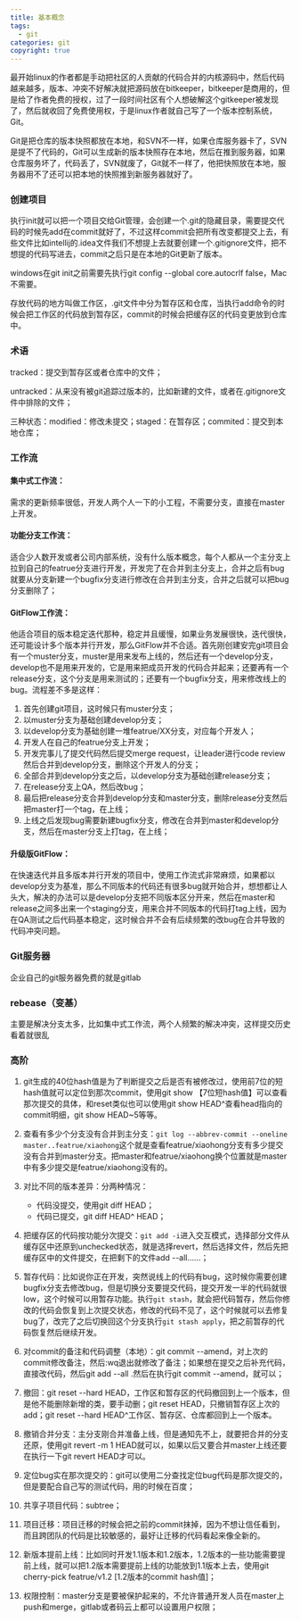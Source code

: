 ```yaml
---
title: 基本概念
tags:
  - git
categories: git
copyright: true
---
```


最开始linux的作者都是手动把社区的人贡献的代码合并的内核源码中，然后代码越来越多，版本、冲突不好解决就把源码放在bitkeeper，bitkeeper是商用的，但是给了作者免费的授权，过了一段时间社区有个人想破解这个gitkeeper被发现了，然后就收回了免费使用权，于是linux作者就自己写了一个版本控制系统，Git。

Git是把仓库的版本快照都放在本地，和SVN不一样，如果仓库服务器卡了，SVN是提不了代码的，Git可以生成新的版本快照存在本地，然后在推到服务器，如果仓库服务坏了，代码丢了，SVN就废了，Git就不一样了，他把快照放在本地，服务器用不了还可以把本地的快照推到新服务器就好了。

### 创建项目

执行init就可以把一个项目交给Git管理，会创建一个.git的隐藏目录，需要提交代码的时候先add在commit就好了，不过这样commit会把所有改变都提交上去，有些文件比如intellij的.idea文件我们不想提上去就要创建一个.gitignore文件，把不想提的代码写进去，commit之后只是在本地的Git更新了版本。

windows在git init之前需要先执行git config --global core.autocrlf false，Mac不需要。

存放代码的地方叫做工作区，.git文件中分为暂存区和仓库，当执行add命令的时候会把工作区的代码放到暂存区，commit的时候会把缓存区的代码变更放到仓库中。

### 术语

tracked：提交到暂存区或者仓库中的文件；

untracked：从来没有被git追踪过版本的，比如新建的文件，或者在.gitignore文件中排除的文件；

三种状态：modified：修改未提交；staged：在暂存区；commited：提交到本地仓库；

### 工作流

#### 集中式工作流：

需求的更新频率很低，开发人两个人一下的小工程，不需要分支，直接在master上开发。

#### 功能分支工作流：

适合少人数开发或者公司内部系统，没有什么版本概念，每个人都从一个主分支上拉到自己的featrue分支进行开发，开发完了在合并到主分支上，合并之后有bug就要从分支新建一个bugfix分支进行修改在合并到主分支，合并之后就可以把bug分支删除了；

#### GitFlow工作流：

他适合项目的版本稳定迭代那种，稳定并且缓慢，如果业务发展很快，迭代很快，还可能设计多个版本并行开发，那么GitFlow并不合适。首先刚创建安完git项目会有一个muster分支，muster是用来发布上线的，然后还有一个develop分支，develop也不是用来开发的，它是用来把成员开发的代码合并起来；还要再有一个release分支，这个分支是用来测试的；还要有一个bugfix分支，用来修改线上的bug。流程差不多是这样：

1.  首先创建git项目，这时候只有muster分支；
2.  以muster分支为基础创建develop分支；
3.  以develop分支为基础创建一堆featrue/XX分支，对应每个开发人；
4.  开发人在自己的featrue分支上开发；
5.  开发完事儿了提交代码然后提交merge request，让leader进行code review然后合并到develop分支，删除这个开发人的分支；
6.  全部合并到develop分支之后，以develop分支为基础创建release分支；
7.  在release分支上QA，然后改bug；
8.  最后把release分支合并到develop分支和master分支，删除release分支然后把master打一个tag，在上线；
9.  上线之后发现bug需要新建bugfix分支，修改在合并到master和develop分支，然后在master分支上打tag，在上线；

#### 升级版GitFlow：

在快速迭代并且多版本并行开发的项目中，使用工作流式非常麻烦，如果都以develop分支为基准，那么不同版本的代码还有很多bug就开始合并，想想都让人头大，解决的办法可以是develop分支把不同版本区分开来，然后在master和release之间多出来一个staging分支，用来合并不同版本的代码打tag上线，因为在QA测试之后代码基本稳定，这时候合并不会有后续频繁的改bug在合并导致的代码冲突问题。

### Git服务器

企业自己的git服务器免费的就是gitlab

### rebease（变基）

主要是解决分支太多，比如集中式工作流，两个人频繁的解决冲突，这样提交历史看着就很乱

### 高阶

1.  git生成的40位hash值是为了判断提交之后是否有被修改过，使用前7位的短hash值就可以定位到那次commit，使用git show 【7位短hash值】可以查看那次提交的具体，和reset类似也可以使用git show HEAD^查看head指向的commit明细，git show HEAD~5等等。
2.  查看有多少个分支没有合并到主分支：`git log --abbrev-commit --oneline master..featrue/xiaohong`这个就是查看featrue/xiaohong分支有多少提交没有合并到master分支。把master和featrue/xiaohong换个位置就是master中有多少提交是featrue/xiaohong没有的。
3.  对比不同的版本差异：分两种情况：
    *   代码没提交，使用git diff HEAD；
    *   代码已提交，git diff HEAD^ HEAD；

4.  把缓存区的代码按功能分次提交：`git add -i`进入交互模式，选择部分文件从缓存区中还原到unchecked状态，就是选择revert，然后选择文件，然后先把缓存区中的文件提交，在把剩下的文件add --all……；
5.  暂存代码：比如说你正在开发，突然说线上的代码有bug，这时候你需要创建bugfix分支去修改bug，但是切换分支要提交代码，提交开发一半的代码就很low，这个时候可以用暂存功能。执行`git stash`，就会把代码暂存，然后你修改的代码会恢复到上次提交状态，修改的代码不见了，这个时候就可以去修复bug了，改完了之后切换回这个分支执行`git stash apply`，把之前暂存的代码恢复然后继续开发。
6.  对commit的备注和代码调整（本地）：git commit --amend，对上次的commit修改备注，然后:wq退出就修改了备注；如果想在提交之后补充代码，直接改代码，然后git add --all .然后在执行git commit --amend，就可以；
7.  撤回：git reset --hard HEAD，工作区和暂存区的代码撤回到上一个版本，但是他不能删除新增的类，要手动删；git reset HEAD，只撤销暂存区上次的add；git reset --hard HEAD^工作区、暂存区、仓库都回到上一个版本。
8.  撤销合并分支：主分支刚合并准备上线，但是通知先不上，就要把合并的分支还原，使用git revert -m 1 HEAD就可以，如果以后又要合并master上线还要在执行一下git revert HEAD才可以。
9.  定位bug实在那次提交的：git可以使用二分查找定位bug代码是那次提交的，但是要配合自己写的测试代码，用的时候在百度；
10.  共享子项目代码：subtree；
11.  项目迁移：项目迁移的时候会把之前的commit抹掉，因为不想让信任看到，而且跨团队的代码是比较敏感的，最好让迁移的代码看起来像全新的。
12.  新版本提前上线：比如同时开发1.1版本和1.2版本，1.2版本的一些功能需要提前上线，就可以把1.2版本需要提前上线的功能放到1.1版本上去，使用git cherry-pick featrue/v1.2 [1.2版本的commit hash值]；
13.  权限控制：master分支是要被保护起来的，不允许普通开发人员在master上push和merge，gitlab或者码云上都可以设置用户权限；
